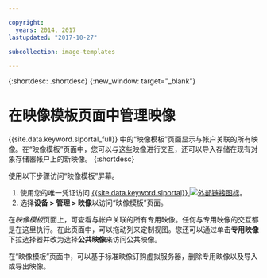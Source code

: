 ```yaml
---

copyright:
  years: 2014, 2017
lastupdated: "2017-10-27"

subcollection: image-templates

---
```


{:shortdesc: .shortdesc}
{:new_window: target="_blank"}

# 在映像模板页面中管理映像

{{site.data.keyword.slportal_full}} 中的“映像模板”页面显示与帐户关联的所有映像。在“映像模板”页面中，您可以与这些映像进行交互，还可以导入存储在现有对象存储器帐户上的新映像。
{:shortdesc}

使用以下步骤访问“映像模板”屏幕。

1. 使用您的唯一凭证访问 [{{site.data.keyword.slportal}} ![外部链接图标](../../icons/launch-glyph.svg "外部链接图标")](https://control.softlayer.com/)。
2. 选择**设备 > 管理 > 映像**以访问“映像模板”页面。

在*映像模板*页面上，可查看与帐户关联的所有专用映像。任何与专用映像的交互都是在这里执行。在此页面中，可以拖动列来定制视图。您还可以通过单击**专用映像**下拉选择器并改为选择**公共映像**来访问公共映像。

在“映像模板”页面中，可以基于标准映像订购虚拟服务器，删除专用映像以及导入或导出映像。
